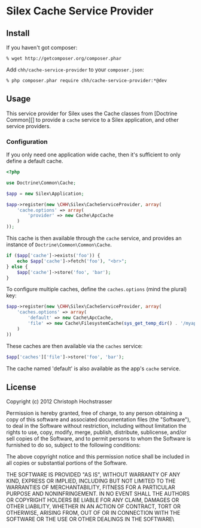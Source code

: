 # Silex Cache Service Provider

## Install

If you haven't got composer:

    % wget http://getcomposer.org/composer.phar

Add `chh/cache-service-provider` to your `composer.json`:

    % php composer.phar require chh/cache-service-provider:*@dev

## Usage

This service provider for Silex uses the Cache classes from [Doctrine
Common][] to provide a `cache` service to a Silex application, and
other service providers.

### Configuration

If you only need one application wide cache, then it's sufficient to
only define a default cache.

```php
<?php

use Doctrine\Common\Cache;

$app = new Silex\Application;

$app->register(new \CHH\Silex\CacheServiceProvider, array(
    'cache.options' => array(
        'provider' => new Cache\ApcCache
    )
));
```

This cache is then available through the `cache` service, and provides
an instance of `Doctrine\Common\Common\Cache`.

```php
if ($app['cache']->exists('foo')) {
    echo $app['cache']->fetch('foo'), "<br>";
} else {
    $app['cache']->store('foo', 'bar');
}
```

To configure multiple caches, define the `caches.options` (mind the
plural) key:

```php
$app->register(new \CHH\Silex\CacheServiceProvider, array(
    'caches.options' => array(
        'default' => new Cache\ApcCache,
        'file' => new Cache\FilesystemCache(sys_get_temp_dir() . '/myapp')
    )
))
```

These caches are then available via the `caches` service:

```php
$app['caches']['file']->store('foo', 'bar');
```

The cache named 'default' is also available as the app's `cache`
service.

## License

Copyright (c) 2012 Christoph Hochstrasser

Permission is hereby granted, free of charge, to any person obtaining a copy of this software and associated documentation files (the "Software"), to deal in the Software without restriction, including without limitation the rights to use, copy, modify, merge, publish, distribute, sublicense, and/or sell copies of the Software, and to permit persons to whom the Software is furnished to do so, subject to the following conditions:

The above copyright notice and this permission notice shall be included in all copies or substantial portions of the Software.

THE SOFTWARE IS PROVIDED "AS IS", WITHOUT WARRANTY OF ANY KIND, EXPRESS OR IMPLIED, INCLUDING BUT NOT LIMITED TO THE WARRANTIES OF MERCHANTABILITY, FITNESS FOR A PARTICULAR PURPOSE AND NONINFRINGEMENT. IN NO EVENT SHALL THE AUTHORS OR COPYRIGHT HOLDERS BE LIABLE FOR ANY CLAIM, DAMAGES OR OTHER LIABILITY, WHETHER IN AN ACTION OF CONTRACT, TORT OR OTHERWISE, ARISING FROM, OUT OF OR IN CONNECTION WITH THE SOFTWARE OR THE USE OR OTHER DEALINGS IN THE SOFTWARE\

